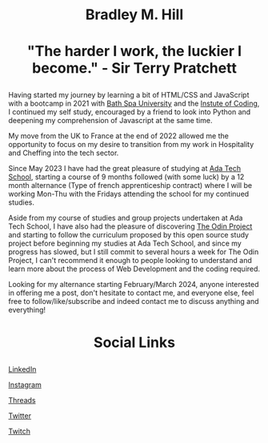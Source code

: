 
# <p align="center">Bradley M. Hill</p>
  

# <p align="center">"The harder I work, the luckier I become." - Sir Terry Pratchett</p>

    
Having started my journey by learning a bit of HTML/CSS and JavaScript with a bootcamp in 2021 with [Bath Spa University](https://www.bathspa.ac.uk/courses/short-courses/skills-bootcamps/) and the [Instute of Coding](https://instituteofcoding.org/), I continued my self study, encouraged by a friend to look into Python and deepening my comprehension of Javascript at the same time.

My move from the UK to France at the end of 2022 allowed me the opportunity to focus on my desire to transition from my work in Hospitality and Cheffing into the tech sector.

Since May 2023 I have had the great pleasure of studying at [Ada Tech School](https://adatechschool.fr/), starting a course of 9 months followed (with some luck) by a 12 month alternance (Type of french apprenticeship contract) where I will be working Mon-Thu with the Fridays attending the school for my continued studies.

Aside from my course of studies and group projects undertaken at Ada Tech School, I have also had the pleasure of discovering [The Odin Project](https://www.theodinproject.com) and starting to follow the curriculum proposed by this open source study project before beginning my studies at Ada Tech School, and since my progress has slowed, but I still commit to several hours a week for The Odin Project, I can't recommend it enough to people looking to understand and learn more about the process of Web Development and the coding required.

Looking for my alternance starting February/March 2024, anyone interested in offering me a post, don't hesitate to contact me, and everyone else, feel free to follow/like/subscribe and indeed contact me to discuss anything and everything!




# <p align="center">Social Links</p>

 [LinkedIn ](https://www.linkedin.com/in/bradley-michael-hill/)

[Instagram](https://www.instagram.com/hill.bradley/)
        
[Threads](https://www.threads.net/@hill.bradley)
        
[Twitter](https://twitter.com/KingmObYojimbo)

[Twitch](https://www.twitch.tv/kingmobyojimbo)


  
    
